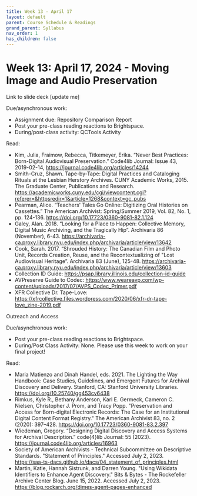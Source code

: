 ```yaml
---
title: Week 13 - April 17
layout: default
parent: Course Schedule & Readings
grand_parent: Syllabus
nav_order: 1
has_children: false
---
```


# Week 13: April 17, 2024 - Moving Image and Audio Preservation
Link to slide deck [update me]

Due/asynchronous work:
* Assignment due: Repository Comparison Report
* Post your pre-class reading reactions to Brightspace.
* During/post-class activity: QCTools Activity

Read: 
* Kim, Julia, Fraimow, Rebecca, Titkemeyer, Erika. “Never Best Practices: Born-Digital Audiovisual Preservation.” Code4lib Journal: Issue 43, 2019-02-14, <a href="https://journal.code4lib.org/articles/14244" target="_blank">https://journal.code4lib.org/articles/14244</a>
* Smith-Cruz, Shawn. Tape-by-Tape: Digital Practices and Cataloging Rituals at the Lesbian Herstory Archives. CUNY Academic Works, 2015. The Graduate Center, Publications and Research. <a href="https://academicworks.cuny.edu/cgi/viewcontent.cgi?referer=&httpsredir=1&article=1268&context=gc_pubs" target="_blank">https://academicworks.cuny.edu/cgi/viewcontent.cgi?referer=&httpsredir=1&article=1268&context=gc_pubs</a>
* Pearman, Alice. “Teachers' Tales Go Online: Digitizing Oral Histories on Cassettes.” The American Archivist: Spring/Summer 2019, Vol. 82, No. 1, pp. 124-136. <a href="https://doi.org/10.17723/0360-9081-82.1.124" target="_blank">https://doi.org/10.17723/0360-9081-82.1.124</a>
* Galey, Alan. 2018. “Looking for a Place to Happen: Collective Memory, Digital Music Archiving, and the Tragically Hip”. Archivaria 86 (November), 6-43. <a href="https://archivaria-ca.proxy.library.nyu.edu/index.php/archivaria/article/view/13642" target="_blank">https://archivaria-ca.proxy.library.nyu.edu/index.php/archivaria/article/view/13642</a>
* Cook, Sarah. 2017. “Shrouded History: The Canadian Film and Photo Unit, Records Creation, Reuse, and the Recontextualizing of "Lost Audiovisual Heritage”. Archivaria 83 (June), 125-48. <a href="https://archivaria-ca.proxy.library.nyu.edu/index.php/archivaria/article/view/13603" target="_blank">https://archivaria-ca.proxy.library.nyu.edu/index.php/archivaria/article/view/13603</a>
* Collection ID Guide: <a href="https://psap.library.illinois.edu/collection-id-guide" target="_blank">https://psap.library.illinois.edu/collection-id-guide</a>
* AVPreserve Guide to Codec: <a href="https://www.weareavp.com/wp-content/uploads/2017/07/AVPS_Codec_Primer.pdf" target="_blank">https://www.weareavp.com/wp-content/uploads/2017/07/AVPS_Codec_Primer.pdf</a>
* XFR Collective Dr. Tape-Love: <a href="https://xfrcollective.files.wordpress.com/2020/06/xfr-dr-tape-love_zine-2019.pdf" target="_blank">https://xfrcollective.files.wordpress.com/2020/06/xfr-dr-tape-love_zine-2019.pdf</a>

Outreach and Access

Due/asynchronous work:
* Post your pre-class reading reactions to Brightspace.
* During/Post Class Activity: None. Please use this week to work on your final project!

Read:
* Maria Matienzo and Dinah Handel, eds. 2021. The Lighting the Way Handbook: Case Studies, Guidelines, and Emergent Futures for Archival Discovery and Delivery. Stanford, CA: Stanford University Libraries. <a href="https://doi.org/10.25740/gg453cv6438" target="_blank">https://doi.org/10.25740/gg453cv6438</a>
* Rimkus, Kyle R., Bethany Anderson, Karl E. Germeck, Cameron C. Nielsen, Christopher J. Prom, and Tracy Popp. "Preservation and Access for Born-digital Electronic Records: The Case for an Institutional Digital Content Format Registry." The American Archivist 83, no. 2 (2020): 397–428. <a href="https://doi.org/10.17723/0360-9081-83.2.397" target="_blank">https://doi.org/10.17723/0360-9081-83.2.397</a>
* Wiedeman, Gregory. “Designing Digital Discovery and Access Systems for Archival Description.” code{4}lib Journal: 55 (2023). <a href="https://journal.code4lib.org/articles/16963" target="_blank">https://journal.code4lib.org/articles/16963</a>
* Society of American Archivists - Technical Subcommittee on Descriptive Standards. "Statement of Principles." Accessed July 2, 2023. <a href="https://saa-ts-dacs.github.io/dacs/04_statement_of_principles.html" target="_blank">https://saa-ts-dacs.github.io/dacs/04_statement_of_principles.html</a>
* Martin, Katie, Hannah Sistrunk, and Darren Young. "Using Wikidata Identifiers to Enhance Agent Discovery." Bits & Bytes - The Rockefeller Archive Center Blog. June 15, 2022. Accessed July 2, 2023. <a href="https://blog.rockarch.org/dimes-agent-pages-enhanced" target="_blank">https://blog.rockarch.org/dimes-agent-pages-enhanced</a>
